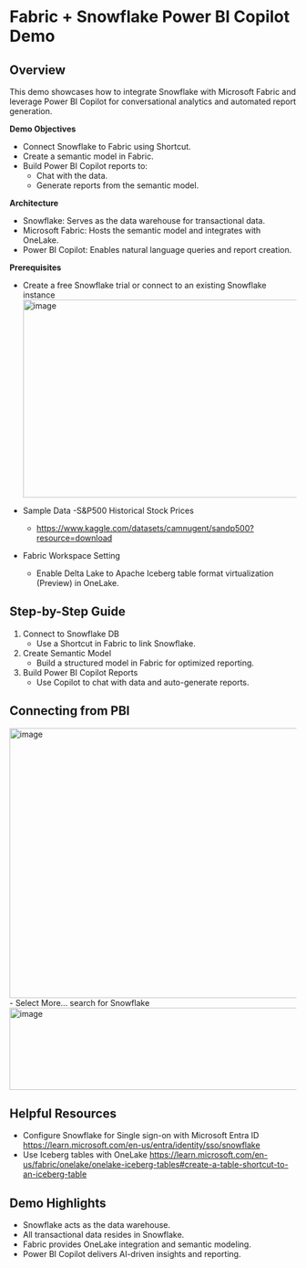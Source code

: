 # Fabric + Snowflake Power BI Copilot Demo 

## Overview

This demo showcases how to integrate Snowflake with Microsoft Fabric and leverage Power BI Copilot for conversational analytics and automated report generation.

**Demo Objectives**
- Connect Snowflake to Fabric using Shortcut.
- Create a semantic model in Fabric.
- Build Power BI Copilot reports to:
  - Chat with the data.
  - Generate reports from the semantic model.

**Architecture**
- Snowflake: Serves as the data warehouse for transactional data.
- Microsoft Fabric: Hosts the semantic model and integrates with OneLake.
- Power BI Copilot: Enables natural language queries and report creation.

**Prerequisites**
- Create a free Snowflake trial or connect to an existing Snowflake instance
  <img width="595" height="347" alt="image" src="https://github.com/user-attachments/assets/92669297-eefc-47c0-8532-ff385f98df4f" />

- Sample Data -S&P500 Historical Stock Prices
  - https://www.kaggle.com/datasets/camnugent/sandp500?resource=download
- Fabric Workspace Setting
  - Enable Delta Lake to Apache Iceberg table format virtualization (Preview) in OneLake.


## Step-by-Step Guide
1. Connect to Snowflake DB
    - Use a Shortcut in Fabric to link Snowflake.
2. Create Semantic Model
    - Build a structured model in Fabric for optimized reporting.
3. Build Power BI Copilot Reports
    - Use Copilot to chat with data and auto-generate reports.

## Connecting from PBI

<img width="704" height="473" alt="image" src="https://github.com/user-attachments/assets/6e0c9b8a-8e34-4d3e-873d-653223f9a334" />
- Select More... search for Snowflake
<img width="506" height="144" alt="image" src="https://github.com/user-attachments/assets/0d9887a8-ff7b-426c-9b5b-61a23416b6ea" />


## Helpful Resources
- Configure Snowflake for Single sign-on with Microsoft Entra ID https://learn.microsoft.com/en-us/entra/identity/sso/snowflake
- Use Iceberg tables with OneLake https://learn.microsoft.com/en-us/fabric/onelake/onelake-iceberg-tables#create-a-table-shortcut-to-an-iceberg-table


## Demo Highlights

- Snowflake acts as the data warehouse.
- All transactional data resides in Snowflake.
- Fabric provides OneLake integration and semantic modeling.
- Power BI Copilot delivers AI-driven insights and reporting.
